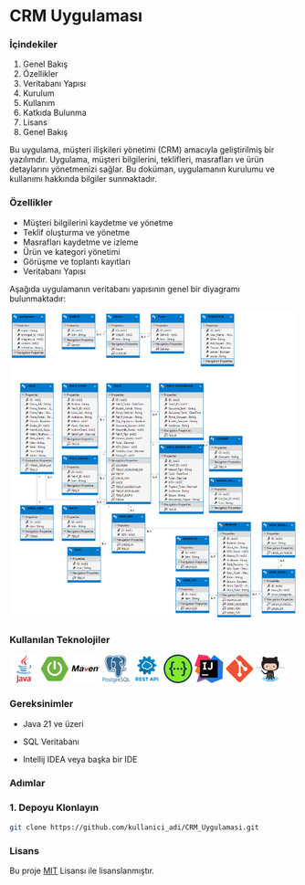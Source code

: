 # CRM Uygulaması
### İçindekiler
1) Genel Bakış
2) Özellikler
3) Veritabanı Yapısı
4) Kurulum
5) Kullanım
6) Katkıda Bulunma
7) Lisans
8) Genel Bakış

Bu uygulama, müşteri ilişkileri yönetimi (CRM) amacıyla geliştirilmiş bir yazılımdır. Uygulama, müşteri bilgilerini, teklifleri, masrafları ve ürün detaylarını yönetmenizi sağlar. Bu doküman, uygulamanın kurulumu ve kullanımı hakkında bilgiler sunmaktadır.

### Özellikler

- Müşteri bilgilerini kaydetme ve yönetme
- Teklif oluşturma ve yönetme
- Masrafları kaydetme ve izleme
- Ürün ve kategori yönetimi
- Görüşme ve toplantı kayıtları
- Veritabanı Yapısı

Aşağıda uygulamanın veritabanı yapısının genel bir diyagramı bulunmaktadır:

![CRM_Entity_Diagram.png](src%2Fmain%2Fresources%2Fimages%2FCRM_Entity_Diagram.png)

### Kullanılan Teknolojiler 

<code><img alt="Java" src="src/main/resources/images/java.png" title="Java" width="50"/></code>
<code><img width="50" src="src/main/resources/images/spring.png" alt="Spring Boot" title="Spring Boot"/></code>
<code><img width="50" src="src/main/resources/images/maven.png" alt="Maven" title="Maven"/></code>
<code><img width="50" src="src/main/resources/images/postgresql.png" alt="PostgreSQL" title="PostgreSQL"/></code>
<code><img width="50" src="src/main/resources/images/rest.png" alt="REST" title="REST"/></code>
<code><img width="50" src="src/main/resources/images/swagger.png" alt="Swagger" title="Swagger"/></code>
<code><img width="50" src="src/main/resources/images/intellij.png" alt="Intellij" title="Intellij"/></code>
<code><img width="50" src="src/main/resources/images/git.png" alt="Git" title="Git"/></code>
<code><img width="50" src="src/main/resources/images/github.png" alt="Github" title="Github"/></code>

### Gereksinimler

- Java 21 ve üzeri 

- SQL Veritabanı

- Intellij IDEA veya başka bir IDE

### Adımlar

### 1. Depoyu Klonlayın

```sh
git clone https://github.com/kullanici_adi/CRM_Uygulamasi.git
```
### Lisans
Bu proje [MIT](https://choosealicense.com/licenses/mit/) Lisansı ile lisanslanmıştır.


